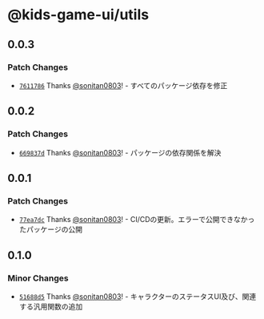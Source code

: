 # @kids-game-ui/utils

## 0.0.3

### Patch Changes

- [`7611786`](https://github.com/sonitan0803/kids-game-ui/commit/7611786f5ca0f843df2be825f32a6d9c81611b68) Thanks [@sonitan0803](https://github.com/sonitan0803)! - すべてのパッケージ依存を修正

## 0.0.2

### Patch Changes

- [`669837d`](https://github.com/sonitan0803/kids-game-ui/commit/669837dab3d5104866543ad8347c0800eec425fd) Thanks [@sonitan0803](https://github.com/sonitan0803)! - パッケージの依存関係を解決

## 0.0.1

### Patch Changes

- [`77ea7dc`](https://github.com/sonitan0803/kids-game-ui/commit/77ea7dc2845c28e983e3e87f8c025071662fd2cb) Thanks [@sonitan0803](https://github.com/sonitan0803)! - CI/CDの更新。エラーで公開できなかったパッケージの公開

## 0.1.0

### Minor Changes

- [`51688d5`](https://github.com/sonitan0803/kids-game-ui/commit/51688d554e2039bab953742bf9d35ac5615cfb22) Thanks [@sonitan0803](https://github.com/sonitan0803)! - キャラクターのステータスUI及び、関連する汎用関数の追加
